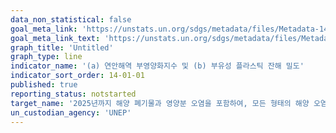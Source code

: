 ```yaml
---
data_non_statistical: false
goal_meta_link: 'https://unstats.un.org/sdgs/metadata/files/Metadata-14-01-01.pdf'
goal_meta_link_text: 'https://unstats.un.org/sdgs/metadata/files/Metadata-14-01-01.pdf'
graph_title: 'Untitled'
graph_type: line
indicator_name: '(a) 연안해역 부영양화지수 및 (b) 부유성 플라스틱 잔해 밀도'
indicator_sort_order: 14-01-01
published: true
reporting_status: notstarted
target_name: '2025년까지 해양 폐기물과 영양분 오염을 포함하여, 모든 형태의 해양 오염 방지 및 감소'
un_custodian_agency: 'UNEP'
---
```

